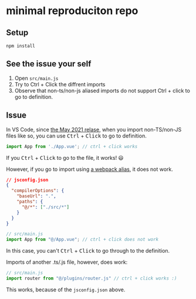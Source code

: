 # minimal reproduciton repo

## Setup
```
npm install
```

## See the issue your self

1. Open `src/main.js`
2. Try to Ctrl + Click the diffrent imports
3. Observe that non-ts/non-js aliased imports do not support Ctrl + click to go to definition.

## Issue

In VS Code, since [the May 2021 relase](https://code.visualstudio.com/updates/v1_57#_go-to-definition-for-non-jsts-files), 
when you import non-TS/non-JS files like so, you can use <kbd>Ctrl</kbd> + <kbd>Click</kbd> to go to definition.

```js
import App from './App.vue'; // ctrl + click works
```

If you <kbd>Ctrl</kbd> + <kbd>Click</kbd> to go to the file, it works! 😃

However, if you go to import using [a webpack alias](https://code.visualstudio.com/docs/languages/jsconfig#_using-webpack-aliases), it does not work. 

```json
// jsconfig.json
{
  "compilerOptions": {
    "baseUrl": ".",
    "paths": {
      "@/*": ["./src/*"]
    }
  }
}
```

```js
// src/main.js
import App from "@/App.vue"; // ctrl + click does not work
```

In this case, you can't <kbd>Ctrl</kbd> + <kbd>Click</kbd> to go through to the definition. 

Imports of another .ts/.js file, however, does work:

```js
// src/main.js
import router from "@/plugins/router.js" // ctrl + click works :)
```

This works, because of the `jsconfig.json` above. 